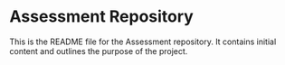 # Assessment Repository

This is the README file for the Assessment repository. It contains initial content and outlines the purpose of the project.